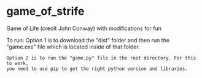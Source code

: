 # game_of_strife
Game of Life (credit John Conway) with modifications for fun


To run: 
	Option 1 is to download the "dist" folder and then run the "game.exe" file
	which is located inside of that folder. 

	Option 2 is to run the "game.py" file in the root directory. For this to work,
	you need to use pip to get the right python version and libraries.
